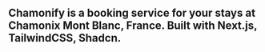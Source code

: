 ## Chamonify is a booking service for your stays at Chamonix Mont Blanc, France. Built with Next.js, TailwindCSS, Shadcn.

